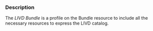 ### Description

The *LIVD Bundle* is a profile on the Bundle resource to include all the necessary resources to express the LIVD catalog.
